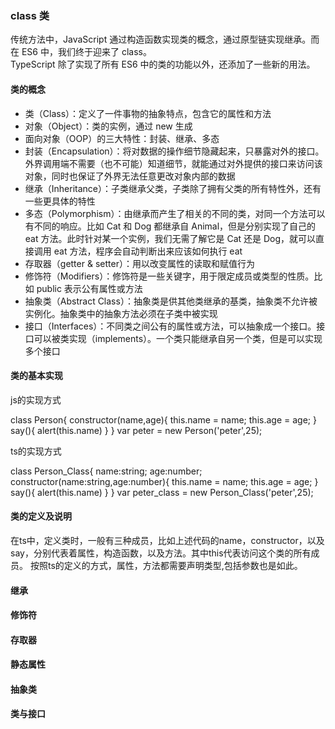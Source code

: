 ### class 类
传统方法中，JavaScript 通过构造函数实现类的概念，通过原型链实现继承。而在 ES6 中，我们终于迎来了 class。  
TypeScript 除了实现了所有 ES6 中的类的功能以外，还添加了一些新的用法。

#### 类的概念

* 类（Class）：定义了一件事物的抽象特点，包含它的属性和方法
* 对象（Object）：类的实例，通过 new 生成
* 面向对象（OOP）的三大特性：封装、继承、多态
* 封装（Encapsulation）：将对数据的操作细节隐藏起来，只暴露对外的接口。外界调用端不需要（也不可能）知道细节，就能通过对外提供的接口来访问该对象，同时也保证了外界无法任意更改对象内部的数据
* 继承（Inheritance）：子类继承父类，子类除了拥有父类的所有特性外，还有一些更具体的特性
* 多态（Polymorphism）：由继承而产生了相关的不同的类，对同一个方法可以有不同的响应。比如 Cat 和 Dog 都继承自 Animal，但是分别实现了自己的 eat 方法。此时针对某一个实例，我们无需了解它是 Cat 还是 Dog，就可以直接调用 eat 方法，程序会自动判断出来应该如何执行 eat
* 存取器（getter & setter）：用以改变属性的读取和赋值行为
* 修饰符（Modifiers）：修饰符是一些关键字，用于限定成员或类型的性质。比如 public 表示公有属性或方法
* 抽象类（Abstract Class）：抽象类是供其他类继承的基类，抽象类不允许被实例化。抽象类中的抽象方法必须在子类中被实现
* 接口（Interfaces）：不同类之间公有的属性或方法，可以抽象成一个接口。接口可以被类实现（implements）。一个类只能继承自另一个类，但是可以实现多个接口

#### 类的基本实现

js的实现方式

  class Person{
    constructor(name,age){
      this.name = name;
      this.age = age;
    }
    say(){
      alert(this.name)
    }
  }
  var peter = new Person('peter',25);

ts的实现方式

  class Person_Class{
    name:string;
    age:number;
    constructor(name:string,age:number){
      this.name = name;
      this.age = age;
    }
    say(){
      alert(this.name)
    }
  }
  var peter_class = new Person_Class('peter',25); 

#### 类的定义及说明

在ts中，定义类时，一般有三种成员，比如上述代码的name，constructor，以及say，分别代表着属性，构造函数，以及方法。其中this代表访问这个类的所有成员。
按照ts的定义的方式，属性，方法都需要声明类型,包括参数也是如此。

#### 继承

#### 修饰符

#### 存取器

#### 静态属性

#### 抽象类

#### 类与接口